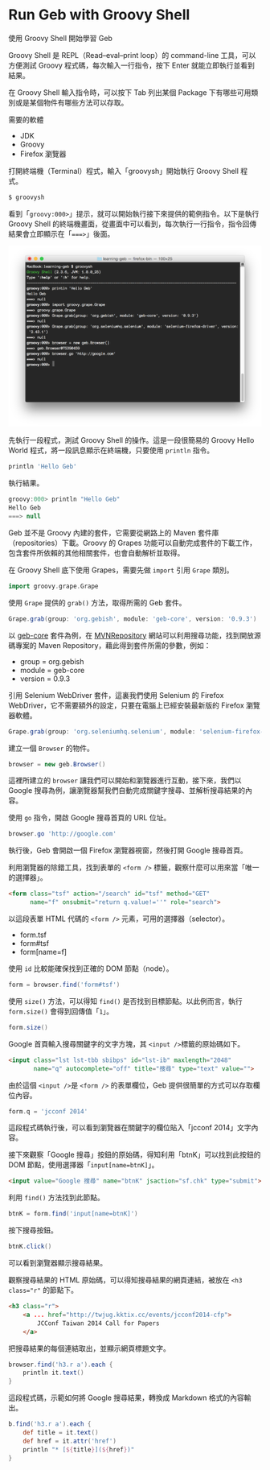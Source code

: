 # Run Geb with Groovy Shell

使用 Groovy Shell 開始學習 Geb

Groovy Shell 是 REPL（Read–eval–print loop）的 command-line 工具，可以方便測試 Groovy 程式碼，每次輸入一行指令，按下 Enter 就能立即執行並看到結果。

在 Groovy Shell 輸入指令時，可以按下 Tab 列出某個 Package 下有哪些可用類別或是某個物件有哪些方法可以存取。

需要的軟體

* JDK
* Groovy
* Firefox 瀏覽器

打開終端機（Terminal）程式，輸入「groovysh」開始執行 Groovy Shell 程式。

```bash
$ groovysh
```

看到「`groovy:000>`」提示，就可以開始執行接下來提供的範例指令。以下是執行 Groovy Shell 的終端機畫面，從畫面中可以看到，每次執行一行指令，指令回傳結果會立即顯示在「`===>`」後面。

![groovysh](groovysh-example.png)

先執行一段程式，測試 Groovy Shell 的操作。這是一段很簡易的 Groovy Hello World 程式，將一段訊息顯示在終端機，只要使用 `println` 指令。

```groovy
println 'Hello Geb'
```

執行結果。

```groovy
groovy:000> println "Hello Geb"
Hello Geb
===> null
```

Geb 並不是 Groovy 內建的套件，它需要從網路上的 Maven 套件庫（repositories）下載。Groovy 的 Grapes 功能可以自動完成套件的下載工作，包含套件所依賴的其他相關套件，也會自動解析並取得。

在 Groovy Shell 底下使用 Grapes，需要先做 `import` 引用 `Grape` 類別。

```groovy
import groovy.grape.Grape
```

使用 `Grape` 提供的 `grab()` 方法，取得所需的 Geb 套件。

```groovy
Grape.grab(group: 'org.gebish', module: 'geb-core', version: '0.9.3')
```

以 [geb-core](http://mvnrepository.com/artifact/org.gebish/geb-core/0.9.3) 套件為例，在 [MVNRepository](http://mvnrepository.com/) 網站可以利用搜尋功能，找到開放源碼專案的 Maven Repository，藉此得到套件所需的參數，例如：

* group = org.gebish
* module = geb-core
* version = 0.9.3

引用 Selenium WebDriver 套件，這裏我們使用 Selenium 的 Firefox WebDriver，它不需要額外的設定，只要在電腦上已經安裝最新版的 Firefox 瀏覽器軟體。

```groovy
Grape.grab(group: 'org.seleniumhq.selenium', module: 'selenium-firefox-driver', version: '2.43.1')
```

建立一個 `Browser` 的物件。

```groovy
browser = new geb.Browser()
```

這裡所建立的 `browser` 讓我們可以開始和瀏覽器進行互動，接下來，我們以 Google 搜尋為例，讓瀏覽器幫我們自動完成關鍵字搜尋、並解析搜尋結果的內容。

使用 `go` 指令，開啟 Google 搜尋首頁的 URL 位址。

```groovy
browser.go 'http://google.com'
```

執行後，Geb 會開啟一個 Firefox 瀏覽器視窗，然後打開 Google 搜尋首頁。

利用瀏覽器的除錯工具，找到表單的 `<form />` 標籤，觀察什麼可以用來當「唯一的選擇器」。

```html
<form class="tsf" action="/search" id="tsf" method="GET"
      name="f" onsubmit="return q.value!=''" role="search">
```

以這段表單 HTML 代碼的 `<form />` 元素，可用的選擇器（selector）。

* form.tsf
* form#tsf
* form[name=f]

使用 `id` 比較能確保找到正確的 DOM 節點（node）。

```groovy
form = browser.find('form#tsf')
```

使用 `size()` 方法，可以得知 `find()` 是否找到目標節點。以此例而言，執行 `form.size()` 會得到回傳值「`1`」。

```groovy
form.size()
```

Google 首頁輸入搜尋關鍵字的文字方塊，其 `<input />`標籤的原始碼如下。

```html
<input class="lst lst-tbb sbibps" id="lst-ib" maxlength="2048"
       name="q" autocomplete="off" title="搜尋" type="text" value="">
```

由於這個 `<input />`是 `<form />` 的表單欄位，Geb 提供很簡單的方式可以存取欄位內容。

```groovy
form.q = 'jcconf 2014'
```

這段程式碼執行後，可以看到瀏覽器在關鍵字的欄位貼入「jcconf 2014」文字內容。

接下來觀察「Google 搜尋」按鈕的原始碼，得知利用「btnK」可以找到此按鈕的 DOM 節點，使用選擇器「`input[name=btnK]`」。

```html
<input value="Google 搜尋" name="btnK" jsaction="sf.chk" type="submit">
```

利用 `find()` 方法找到此節點。

```groovy
btnK = form.find('input[name=btnK]')
```

按下搜尋按鈕。

```groovy
btnK.click()
```

可以看到瀏覽器顯示搜尋結果。

觀察搜尋結果的 HTML 原始碼，可以得知搜尋結果的網頁連結，被放在 `<h3 class="r"` 的節點下。

```html
<h3 class="r">
    <a ... href="http://twjug.kktix.cc/events/jcconf2014-cfp">
        JCConf Taiwan 2014 Call for Papers
    </a>
```

把搜尋結果的每個連結取出，並顯示網頁標題文字。

```groovy
browser.find('h3.r a').each {
    println it.text()
}
```

這段程式碼，示範如何將 Google 搜尋結果，轉換成 Markdown 格式的內容輸出。

```groovy
b.find('h3.r a').each {
    def title = it.text()
    def href = it.attr('href')
    println "* [${title}](${href})"
}
```

